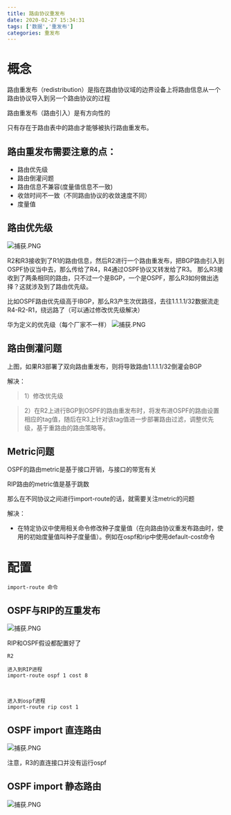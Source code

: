 ```yaml
---
title: 路由协议重发布
date: 2020-02-27 15:34:31
tags: ['数据','重发布']
categories: 重发布
---
```



# 概念
路由重发布（redistribution）是指在路由协议域的边界设备上将路由信息从一个路由协议导入到另一个路由协议的过程

路由重发布（路由引入）是有方向性的

只有存在于路由表中的路由才能够被执行路由重发布。

## 路由重发布需要注意的点：
* 路由优先级
* 路由倒灌问题
* 路由信息不兼容(度量值信息不一致)
* 收敛时间不一致（不同路由协议的收敛速度不同）
* 度量值


## 路由优先级

![捕获.PNG](http://ww1.sinaimg.cn/large/006eDJDNly1gcb0mdni7rj30a80a442b.jpg)

R2和R3接收到了R1的路由信息，然后R2进行一个路由重发布，把BGP路由引入到OSPF协议当中去，那么传给了R4，R4通过OSPF协议又转发给了R3。
那么R3接收到了两条相同的路由，只不过一个是BGP，一个是OSPF，那么R3如何做出选择？这就涉及到了路由优先级。

比如OSPF路由优先级高于IBGP，那么R3产生次优路径，去往1.1.1.1/32数据流走R4-R2-R1，绕远路了（可以通过修改优先级解决）

华为定义的优先级（每个厂家不一样）
![捕获.PNG](http://ww1.sinaimg.cn/large/006eDJDNly1gcb10mntjtj30au08gt9n.jpg)



## 路由倒灌问题

上图，如果R3部署了双向路由重发布，则将导致路由1.1.1.1/32倒灌会BGP


解决：

> 1）修改优先级

> 2）在R2上进行BGP到OSPF的路由重发布时，将发布进OSPF的路由设置相应的tag值，随后在R3上针对该tag值进一步部署路由过滤，调整优先级，基于重路由的路由策略等。



## Metric问题

OSPF的路由metric是基于接口开销，与接口的带宽有关

RIP路由的metric值是基于跳数

那么在不同协议之间进行import-route的话，就需要关注metric的问题

解决：

* 在特定协议中使用相关命令修改种子度量值（在向路由协议重发布路由时，使用的初始度量值叫种子度量值）。例如在ospf和rip中使用default-cost命令



# 配置

```
import-route 命令
```




## OSPF与RIP的互重发布

![捕获.PNG](http://ww1.sinaimg.cn/large/006eDJDNly1gcb1jzm0s2j30i507rgol.jpg)

RIP和OSPF假设都配置好了

```
R2

进入到RIP进程
import-route ospf 1 cost 8



进入到ospf进程
import-route rip cost 1 

```

## OSPF import 直连路由

![捕获.PNG](http://ww1.sinaimg.cn/large/006eDJDNly1gcb2f0462xj30hs0a7n2l.jpg)

注意，R3的直连接口并没有运行ospf

## OSPF import 静态路由

![捕获.PNG](http://ww1.sinaimg.cn/large/006eDJDNly1gcb2g33yz3j30gx0ccwkd.jpg)
